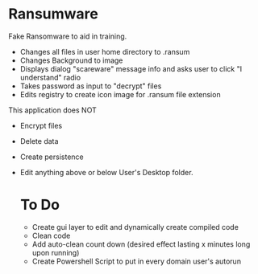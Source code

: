 # Ransumware
Fake Ransomware to aid in training. 

- Changes all files in user home directory to <FILE>.ransum
- Changes Background to image
- Displays dialog "scareware" message info and asks user to click "I understand" radio
- Takes password as input to "decrypt" files 
- Edits registry to create icon image for .ransum file extension 

This application does NOT
- Encrypt files
- Delete data
- Create persistence
- Edit anything above or below User's Desktop folder. 

  # To Do
  - Create gui layer to edit and dynamically create compiled code
  - Clean code
  - Add auto-clean count down (desired effect lasting x minutes long upon running)
  - Create Powershell Script to put in every domain user's autorun 
